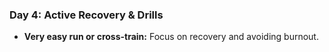 ### Day 4: Active Recovery & Drills
- **Very easy run or cross-train:** Focus on recovery and avoiding burnout.
